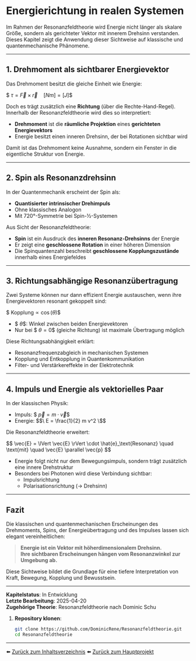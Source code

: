 # Energierichtung in realen Systemen

Im Rahmen der Resonanzfeldtheorie wird Energie nicht länger als skalare Größe, sondern als gerichteter Vektor mit innerem Drehsinn verstanden. Dieses Kapitel zeigt die Anwendung dieser Sichtweise auf klassische und quantenmechanische Phänomene.

---

## 1. Drehmoment als sichtbarer Energievektor

Das Drehmoment besitzt die gleiche Einheit wie Energie:

$$\
\tau = \vec{F} \times \vec{r} \quad [Nm] = [J]
\$$

Doch es trägt zusätzlich eine **Richtung** (über die Rechte-Hand-Regel). Innerhalb der Resonanzfeldtheorie wird dies so interpretiert:

- **Drehmoment** ist die **räumliche Projektion** eines **gerichteten Energievektors**
- Energie besitzt einen inneren Drehsinn, der bei Rotationen sichtbar wird

Damit ist das Drehmoment keine Ausnahme, sondern ein Fenster in die eigentliche Struktur von Energie.

---

## 2. Spin als Resonanzdrehsinn

In der Quantenmechanik erscheint der Spin als:

- **Quantisierter intrinsischer Drehimpuls**
- Ohne klassisches Analogon
- Mit 720°-Symmetrie bei Spin-½-Systemen

Aus Sicht der Resonanzfeldtheorie:

- **Spin** ist ein Ausdruck des **inneren Resonanz-Drehsinns** der Energie
- Er zeigt eine **geschlossene Rotation** in einer höheren Dimension
- Die Spinquantenzahl beschreibt **geschlossene Kopplungszustände** innerhalb eines Energiefeldes

---

## 3. Richtungsabhängige Resonanzübertragung

Zwei Systeme können nur dann effizient Energie austauschen, wenn ihre Energievektoren resonant gekoppelt sind:

$$\
\text{Kopplung} \propto \cos(\theta)
\$$

- $$\ \theta \$$: Winkel zwischen beiden Energievektoren
- Nur bei $$\ \theta = 0 \$$ (gleiche Richtung) ist maximale Übertragung möglich

Diese Richtungsabhängigkeit erklärt:

- Resonanzfrequenzabgleich in mechanischen Systemen
- Kopplung und Entkopplung in Quantenkommunikation
- Filter- und Verstärkereffekte in der Elektrotechnik

---

## 4. Impuls und Energie als vektorielles Paar

In der klassischen Physik:

- Impuls: $$\ \vec{p} = m \cdot \vec{v} \$$
- Energie: $$\ E = \frac{1}{2} m v^2 \$$

Die Resonanzfeldtheorie erweitert:

\$$
\vec{E} = \lVert \vec{E} \rVert \cdot \hat{e}_\text{Resonanz} \quad \text{mit} \quad \vec{E} \parallel \vec{p}
\$$

- Energie folgt nicht nur dem Bewegungsimpuls, sondern trägt zusätzlich eine innere Drehstruktur
- Besonders bei Photonen wird diese Verbindung sichtbar:
  - Impulsrichtung
  - Polarisationsrichtung (→ Drehsinn)

---

## Fazit

Die klassischen und quantenmechanischen Erscheinungen des Drehmoments, Spins, der Energieübertragung und des Impulses lassen sich elegant vereinheitlichen:

> **Energie ist ein Vektor mit höherdimensionalem Drehsinn.**  
> **Ihre sichtbaren Erscheinungen hängen vom Resonanzwinkel zur Umgebung ab.**

Diese Sichtweise bildet die Grundlage für eine tiefere Interpretation von Kraft, Bewegung, Kopplung und Bewusstsein.

---

**Kapitelstatus**: In Entwicklung  
**Letzte Bearbeitung**: 2025-04-20  
**Zugehörige Theorie**: Resonanzfeldtheorie nach Dominic Schu

1. **Repository klonen**:  
   ```bash
   git clone https://github.com/DominicRene/Resonanzfeldtheorie.git
   cd Resonanzfeldtheorie
   ```
---


⬅️ [Zurück zum Inhaltsverzeichnis](README.md)
⬅️ [Zurück zum Hauptprojekt](../README.md)